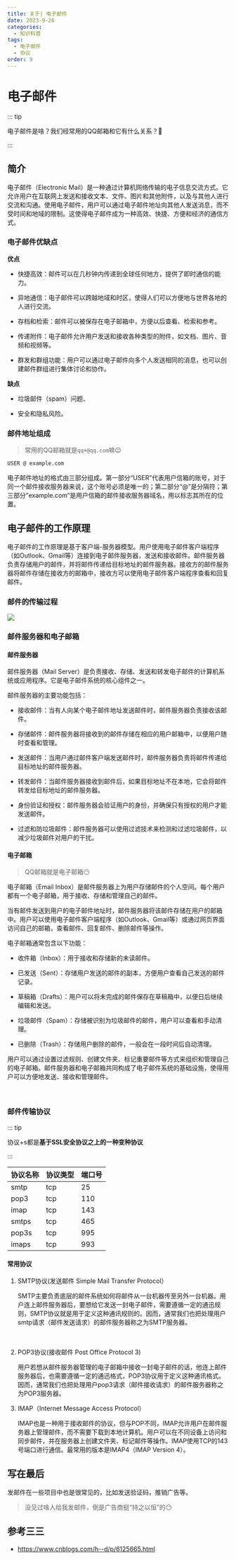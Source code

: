 ```yaml
---
title: 关于| 电子邮件
date: 2023-9-26
categories: 
  - 知识科普
tags: 
  - 电子邮件
  - 协议
order: 9
---
```


# 电子邮件

::: tip

电子邮件是啥？我们经常用的QQ邮箱和它有什么关系？🤔

:::

## 简介

电子邮件（Electronic Mail）是一种通过计算机网络传输的电子信息交流方式。它允许用户在互联网上发送和接收文本、文件、图片和其他附件，以及与其他人进行交流和沟通。使用电子邮件，用户可以通过电子邮件地址向其他人发送消息，而不受时间和地域的限制。这使得电子邮件成为一种高效、快捷、方便和经济的通信方式。



### 电子邮件优缺点

**优点**

- 快捷高效：邮件可以在几秒钟内传递到全球任何地方，提供了即时通信的能力。

- 异地通信：电子邮件可以跨越地域和时区，使得人们可以方便地与世界各地的人进行交流。

- 存档和检索：邮件可以被保存在电子邮箱中，方便以后查看、检索和参考。

- 传递附件：电子邮件允许用户发送和接收各种类型的附件，如文档、图片、音频和视频等。

- 群发和群组功能：用户可以通过电子邮件向多个人发送相同的消息，也可以创建邮件群组进行集体讨论和协作。

**缺点**

- 垃圾邮件（spam）问题、

- 安全和隐私风险。



### 邮件地址组成

> 常用的QQ邮箱就是`qq+@qq.com`嘛😉

```markdown
USER @ example.com
```

电子邮件地址的格式由三部分组成。第一部分“USER”代表用户信箱的账号，对于同一个邮件接收服务器来说，这个账号必须是唯一的；第二部分“@”是分隔符；第三部分”example.com“是用户信箱的邮件接收服务器域名，用以标志其所在的位置。



## 电子邮件的工作原理

电子邮件的工作原理是基于客户端-服务器模型。用户使用电子邮件客户端程序（如Outlook、Gmail等）连接到电子邮件服务器，发送和接收邮件。邮件服务器负责存储用户的邮件，并将邮件传递给目标地址的邮件服务器。接收方的邮件服务器将邮件存储在接收方的邮箱中，接收方可以使用电子邮件客户端程序查看和回复邮件。



### 邮件的传输过程

![](https://telegraph-image.pages.dev/file/86fd7568ebd05416a8ba4.png)

### 邮件服务器和电子邮箱

#### 邮件服务器

邮件服务器（Mail Server）是负责接收、存储、发送和转发电子邮件的计算机系统或应用程序。它是电子邮件系统的核心组件之一。

邮件服务器的主要功能包括：

- 接收邮件：当有人向某个电子邮件地址发送邮件时，邮件服务器负责接收该邮件。

- 存储邮件：邮件服务器将接收到的邮件存储在相应的用户邮箱中，以便用户随时查看和管理。

- 发送邮件：当用户通过邮件客户端发送邮件时，邮件服务器负责将邮件传递给目标地址的邮件服务器。

- 转发邮件：当邮件服务器接收到邮件后，如果目标地址不在本地，它会将邮件转发给目标地址的邮件服务器。

- 身份验证和授权：邮件服务器会验证用户的身份，并确保只有授权的用户才能发送邮件。

- 过滤和防垃圾邮件：邮件服务器可以使用过滤技术来检测和过滤垃圾邮件，以减少垃圾邮件对用户的干扰。



#### 电子邮箱

> QQ邮箱就是电子邮箱😶

电子邮箱（Email Inbox）是邮件服务器上为用户存储邮件的个人空间。每个用户都有一个电子邮箱，用于接收、存储和管理自己的邮件。

当有邮件发送到用户的电子邮件地址时，邮件服务器将该邮件存储在用户的邮箱中。用户可以使用电子邮件客户端程序（如Outlook、Gmail等）或通过网页界面访问自己的邮箱，查看邮件、回复邮件、删除邮件等操作。

电子邮箱通常包含以下功能：

- 收件箱（Inbox）：用于接收和存储新的未读邮件。

- 已发送（Sent）：存储用户发送的邮件的副本，方便用户查看自己发送的邮件记录。

- 草稿箱（Drafts）：用户可以将未完成的邮件保存在草稿箱中，以便日后继续编辑和发送。

- 垃圾邮件（Spam）：存储被识别为垃圾邮件的邮件，用户可以查看和手动清理。

- 已删除（Trash）：存储用户删除的邮件，一般会在一段时间后自动清理。

用户可以通过设置过滤规则、创建文件夹、标记重要邮件等方式来组织和管理自己的电子邮箱。邮件服务器和电子邮箱共同构成了电子邮件系统的基础设施，使得用户可以方便地发送、接收和管理邮件。

　　

### 邮件传输协议

::: tip

协议+s都是**基于SSL安全协议之上的一种变种协议**

:::

| 协议名称 | 协议类型 | 端口号 |
| -------- | -------- | ------ |
| smtp     | tcp      | 25     |
| pop3     | tcp      | 110    |
| imap     | tcp      | 143    |
| smtps    | tcp      | 465    |
| pop3s    | tcp      | 995    |
| imaps    | tcp      | 993    |

#### 常用协议

1. SMTP协议(发送邮件 Simple Mail Transfer Protocol）

   SMTP主要负责底层的邮件系统如何将邮件从一台机器传至另外一台机器。用户连上邮件服务器后，要想给它发送一封电子邮件，需要遵循一定的通迅规则，SMTP协议就是用于定义这种通讯规则的。因而，通常我们也把处理用户smtp请求（邮件发送请求）的邮件服务器称之为SMTP服务器。

　　

2. POP3协议(接收邮件 Post Office Protocol 3)

   用户若想从邮件服务器管理的电子邮箱中接收一封电子邮件的话，他连上邮件服务器后，也需要遵循一定的通迅格式，POP3协议用于定义这种通讯格式。因而，通常我们也把处理用户pop3请求（邮件接收请求）的邮件服务器称之为POP3服务器。



3. IMAP（Internet Message Access Protocol）

   IMAP也是一种用于接收邮件的协议，但与POP不同，IMAP允许用户在邮件服务器上管理邮件，而不需要下载到本地计算机。用户可以在不同设备上访问和同步邮件，并在服务器上创建文件夹、标记邮件等操作。IMAP使用TCP的143号端口进行通信。最常用的版本是IMAP4（IMAP Version 4）。

## 写在最后

发邮件在一些项目中也是很常见的，比如发送验证码，推销广告等。

> 没见过啥人给我发邮件，倒是广告商挺“持之以恒”的😶

## 参考三三

- https://www.cnblogs.com/h--d/p/6125665.html

